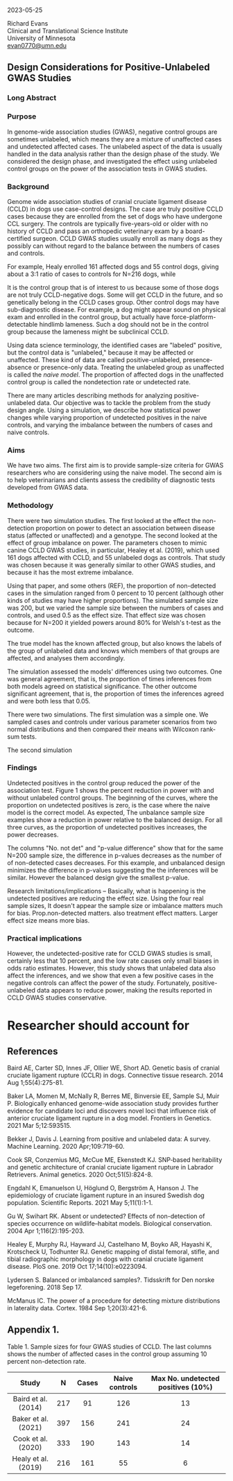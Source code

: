 2023-05-25

Richard Evans \
Clinical and Translational Science Institute \
University of Minnesota \
evan0770@umn.edu

## Design Considerations for Positive-Unlabeled GWAS Studies

### Long Abstract

### Purpose

In genome-wide association studies (GWAS), negative control groups are sometimes unlabeled, which means they are a mixture of unaffected cases and undetected affected cases. The unlabeled aspect of the data is usually handled in the data analysis rather than the design phase of the study. We considered the design phase, and investigated the effect using unlabeled control groups on the power of the association tests in GWAS studies.

### Background

Genome wide association studies of cranial cruciate ligament disease (CCLD) in dogs use case-control designs. The case are truly positive CCLD cases because they are enrolled from the set of dogs who have undergone CCL surgery. The controls are typically five-years-old or older with no history of CCLD and pass an orthopedic veterinary exam by a board-certified surgeon. CCLD GWAS studies usually enroll as many dogs as they possibly can without regard to the balance between the numbers of cases and controls.

For example, Healy enrolled 161 affected dogs and 55 control dogs, giving about a 3:1 ratio of cases to controls for N=216 dogs, while 

It is the control group that is of interest to us because some of those dogs are not truly CCLD-negative dogs. Some will get CCLD in the future, and so genetically belong in the CCLD cases group. Other control dogs may have sub-diagnostic disease. For example, a dog might appear sound on physical exam and enrolled in the control group, but actually have force-platform-detectable hindlimb lameness. Such a dog should not be in the control group because the lameness might be subclinical CCLD.

Using data science terminology, the identified cases are "labeled" positive, but the control data is "unlabeled," because it may be affected or unaffected. These kind of data are called positive-unlabeled, presence-absence or presence-only data. Treating the unlabeled group as unaffected is called the _naive model_. The proportion of affected dogs in the unaffected control group is called the nondetection rate or undetected rate.

There are many articles describing methods for analyzing positive-unlabeled data. Our objective was to tackle the problem from the study design angle. Using a simulation, we describe how statistical power changes while varying proportion of undetected positives in the naive controls, and varying the imbalance between the numbers of cases and naive controls.

### Aims

We have two aims. The first aim is to provide sample-size criteria for GWAS researchers who are considering using the naive model. The second aim is to help veterinarians and clients assess the credibility of diagnostic tests developed from GWAS data.

### Methodology

There were two simulation studies. The first looked at the effect the non-detection proportion on power to detect an association between disease status (affected or unaffected) and a genotype. The second looked at the effect of group imbalance on power. The parameters chosen to mimic canine CCLD GWAS studies, in particular, Healey et al. (2019), which used 161 dogs affected with CCLD, and 55 unlabeled dogs as controls. That study was chosen because it was generally similar to other GWAS studies, and because it has the most extreme imbalance.

Using that paper, and some others (REF), the proportion of non-detected cases in the simulation ranged from 0 percent to 10 percent (although other kinds of studies may have higher proportions). The simulated sample size was 200, but we varied the sample size between the numbers of cases and controls, and used 0.5 as the effect size. That effect size was chosen because for N=200 it yielded powers around 80% for Welsh's t-test as the outcome. 

The true model has the known affected group, but also knows the labels of the group of unlabeled data and knows which members of that groups are affected, and analyses them accordingly.

The simulation assessed the models' differences using two outcomes. One was general agreement, that is, the proportion of times inferences from both models agreed on statistical significance. The other outcome significant agreement, that is, the proportion of times the inferences agreed and were both less that 0.05.

There were two simulations. The first simulation was a simple one. We sampled cases and controls under various parameter scenarios from two normal distributions and then compared their means with Wilcoxon rank-sum tests.

The second simulation

### Findings

Undetected positives in the control group reduced the power of the association test. Figure 1 shows the percent reduction in power with and without unlabeled control groups. The beginning of the curves, where the proportion on undetected positives is zero, is the case where the naive model is the correct model. As expected, The unbalance sample size examples show a reduction in power relative to the balanced design. For all three curves, as the proportion of undetected positives increases, the power decreases. 

The columns "No. not det" and "p-value difference" show that for the same N=200 sample size, the difference in p-values decreases as the number of of non-detected cases decreases. For this example, and unbalanced design minimizes the difference in p-values suggesting the the inferences will be similar. However the balanced design give the smallest p-value.

Research limitations/implications – Basically, what is happening is the undetected positives are reducing the effect size. Using the four real sample sizes, It doesn't appear the sample size or imbalance matters much  for bias. Prop.non-detected matters. also treatment effect matters. Larger effect size means more bias.

### Practical implications

However, the undetected-positive rate for CCLD GWAS studies is small, certainly less that 10 percent, and the low rate causes only small biases in odds ratio estimates. However, this study shows that unlabeled data also affect the inferences, and we show that even a few positive cases in the negative controls can affect the power of the study. Fortunately, positive-unlabeled data appears to reduce power, making the results reported in CCLD GWAS studies conservative.

# Researcher should account for 

## References

Baird AE, Carter SD, Innes JF, Ollier WE, Short AD. Genetic basis of cranial cruciate ligament rupture (CCLR) in dogs. Connective tissue research. 2014 Aug 1;55(4):275-81.

Baker LA, Momen M, McNally R, Berres ME, Binversie EE, Sample SJ, Muir P. Biologically enhanced genome-wide association study provides further evidence for candidate loci and discovers novel loci that influence risk of anterior cruciate ligament rupture in a dog model. Frontiers in Genetics. 2021 Mar 5;12:593515.

Bekker J, Davis J. Learning from positive and unlabeled data: A survey. Machine Learning. 2020 Apr;109:719-60.

Cook SR, Conzemius MG, McCue ME, Ekenstedt KJ. SNP‐based heritability and genetic architecture of cranial cruciate ligament rupture in Labrador Retrievers. Animal genetics. 2020 Oct;51(5):824-8.

Engdahl K, Emanuelson U, Höglund O, Bergström A, Hanson J. The epidemiology of cruciate ligament rupture in an insured Swedish dog population. Scientific Reports. 2021 May 5;11(1):1-1.

Gu W, Swihart RK. Absent or undetected? Effects of non-detection of species occurrence on wildlife–habitat models. Biological conservation. 2004 Apr 1;116(2):195-203.

Healey E, Murphy RJ, Hayward JJ, Castelhano M, Boyko AR, Hayashi K, Krotscheck U, Todhunter RJ. Genetic mapping of distal femoral, stifle, and tibial radiographic morphology in dogs with cranial cruciate ligament disease. PloS one. 2019 Oct 17;14(10):e0223094.

Lydersen S. Balanced or imbalanced samples?. Tidsskrift for Den norske legeforening. 2018 Sep 17.

McManus IC. The power of a procedure for detecting mixture distributions in laterality data. Cortex. 1984 Sep 1;20(3):421-6.

## Appendix 1.
Table 1. Sample sizes for four GWAS studies of CCLD. The last columns shows the number of affected cases in the control group assuming 10 percent non-detection rate. 

|   Study |   N   | Cases | Naive controls | Max No. undetected positives (10%) |
|:-------------------:|:-----:|:-----:|:--------------:|:-------------:|
| Baird et al. (2014)     | 217   | 91    | 126       |  13     |
| Baker et al. (2021)     | 397   | 156   | 241       |  24     |
| Cook et al. (2020)      | 333   | 190   | 143       |  14     |
| Healy et al. (2019)     | 216   | 161   | 55        |  6      |
